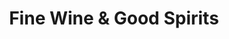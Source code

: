 ---
title: "Fine Wine & Good Spirits"
url: /bellefonte/fine-wine-und-good-spirits/
shop: Spirituosen
---